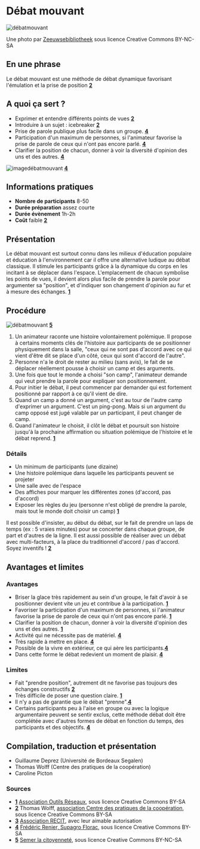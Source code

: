 # Débat mouvant

![débatmouvant](http://farm6.staticflickr.com/5219/5475638695_2081440b2d_z.jpg)

Une photo par [Zeeuwsebibliotheek](https://www.flickr.com/photos/zeeuwsebibliotheek/5475638695) sous licence Creative Commons BY-NC-SA

## En une phrase
Le débat mouvant est une méthode de débat dynamique favorisant l'émulation et la prise de position **[2](#note)**

## A quoi ça sert ?
* Exprimer et entendre différents points de vues **[2](#note)**
* Introduire à un sujet : icebreaker **[2](#note)**
* Prise de parole publique plus facile dans un groupe. **[4](#note)**
* Participation d'un maximum de personnes, si l'animateur favorise la prise de parole de ceux qui n'ont pas encore parlé. **[4](#note)**
* Clarifier la position de chacun, donner à voir la diversité d'opinion des uns et des autres. **[4](#note)**

![imagedébatmouvant](http://ebook.coop-tic.eu/francais/cache/image_bf_imagedebat.jpg) **[4](#note)**

## Informations pratiques
* **Nombre de participants** 8-50
* **Durée préparation** assez courte
* **Durée évènement** 1h-2h
* **Coût** faible **[2](#note)**

## Présentation
Le débat mouvant est surtout connu dans les milieux d'éducation populaire et éducation à l'environnement car il offre une alternative ludique au débat classique. Il stimule les participants grâce à la dynamique du corps en les incitant à se déplacer dans l'espace. L'emplacement de chacun symbolise les points de vues, il devient alors plus facile de prendre la parole pour argumenter sa "position", et d'indiquer son changement d'opinion au fur et à mesure des échanges. **[1](#note)**

## Procédure

![débatmouvant](http://semerlacitoyennete.files.wordpress.com/2013/07/hpim2965.jpg?w=300&h=225) **[5](#note)**

1. Un animateur raconte une histoire volontairement polémique. Il propose à certains moments clés de l'histoire aux participants de se positionner physiquement dans la salle, "ceux qui ne sont pas d'accord avec ce qui vient d'être dit se place d'un côté, ceux qui sont d'accord de l'autre".
2. Personne n'a le droit de rester au milieu (sans avis), le fait de se déplacer réellement pousse à choisir un camp et des arguments.
3. Une fois que tout le monde a choisi "son camp", l'animateur demande qui veut prendre la parole pour expliquer son positionnement.
4. Pour initier le débat, il peut commencer par demander qui est fortement positionné par rapport à ce qu'il vient de dire.
5. Quand un camp a donné un argument, c'est au tour de l'autre camp d'exprimer un argument. C'est un ping-pong. Mais si un argument du camp opposé est jugé valable par un participant, il peut changer de camp.
6. Quand l'animateur le choisit, il clôt le débat et poursuit son histoire jusqu'à la prochaine affirmation ou situation polémique de l'histoire et le débat reprend. **[1](#note)**

### Détails
- Un minimum de participants (une dizaine)
- Une histoire polémique dans laquelle les participants peuvent se projeter
- Une salle avec de l'espace
- Des affiches pour marquer les différentes zones (d'accord, pas d'accord)
- Exposer les règles du jeu (personne n'est obligé de prendre la parole, mais tout le monde doit choisir un camp) **[1](#note)**

Il est possible d'insister, au début du débat, sur le fait de prendre un laps de temps (ex : 5 vraies minutes) pour se concerter dans chaque groupe, de part et d'autres de la ligne. Il est aussi possible de réaliser avec un débat avec multi-facteurs, à la place du traditionnel d'accord / pas d'accord. Soyez inventifs ! **[2](#note)**

## Avantages et limites
### Avantages
* Briser la glace très rapidement au sein d'un groupe, le fait d'avoir à se positionner devient vite un jeu et contribue à la participation. **[1](#note)**
* Favoriser la participation d'un maximum de personnes, si l'animateur favorise la prise de parole de ceux qui n'ont pas encore parlé. **[1](#note)**
* Clarifier la position de chacun, donner à voir la diversité d'opinion des uns et des autres. **[1](#note)**
* Activité qui ne nécessite pas de matériel. **[4](#note)**
* Très rapide à mettre en place. **[4](#note)**
* Possible de la vivre en extérieur, ce qui aère les participants.**[4](#note)**
* Dans cette forme le débat redevient un moment de plaisir. **[4](#note)**

### Limites
* Fait "prendre position", autrement dit ne favorise pas toujours des échanges constructifs **[2](#note)**
* Très difficile de poser une question claire.    **[1](#note)**
* Il n'y a pas de garantie que le débat "prenne".**[4](#note)**
* Certains participants peu à l'aise en groupe ou avec la logique argumentaire peuvent se sentir exclus, cette méthode débat doit être complétée avec d'autres formes de débat en fonction du temps, des participants et des objectifs. **[4](#note)**

## Compilation, traduction et présentation
* Guillaume Deprez (Université de Bordeaux Segalen)
* Thomas Wolff (Centre des pratiques de la coopération)
* Caroline Picton

### Sources

<a id="note">

* **[1](#note)** [Association Outils Réseaux](http://outils-reseaux.org/DebatMouvant), sous licence Creative Commons BY-SA
* **[2](#note)** Thomas Wolff, [association Centre des pratiques de la coopération](http://cpcoop.fr), sous licence Creative Commons BY-SA
* **[3](#note)** [Association RECIT](http://www.recit.net/?Le-debat-mouvant), avec leur aimable autorisation
* **[4](#note)** [Frédéric Renier, Supagro Florac](http://ebook.coop-tic.eu/francais/wakka.php?wiki=DebatMouvant), sous licence Creative Commons BY-SA
* **[5](#note)** [Semer la citoyenneté](http://semerlacitoyennete.wordpress.com/2013/07/), sous licence Creative Commons BY-NC-SA
